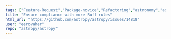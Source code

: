 ```yaml
---
tags: ["Feature-Request","Package-novice","Refactoring","astronomy","astrophysics","astropy","dev-automation","python","science"]
title: "Ensure compliance with more Ruff rules"
html_url: "https://github.com/astropy/astropy/issues/14818"
user: "eerovaher"
repo: "astropy/astropy"
---
```


